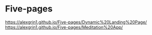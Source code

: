 # Five-pages
https://alexgrin1.github.io/Five-pages/Dynamic%20Landing%20Page/
https://alexgrin1.github.io/Five-pages/Meditation%20App/
